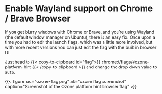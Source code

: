 # Enable Wayland support on Chrome / Brave Browser


If you get blurry windows with Chrome or Brave, and you’re using Wayland (the default window manager on Ubuntu), there is an easy fix. Once upon a time you had to edit the launch flags, which was a little more involved, but with more recent versions you can just edit the flag with the built in browser UI.

Just head to
{{< copy-to-clipboard id="flag">}}
chrome://flags/#ozone-platform-hint
{{< /copy-to-clipboard >}}
and change the drop down value to `auto`.

{{< figure src="ozone-flag.png" alt="ozone flag screenshot" caption="Screenshot of the Ozone platform hint browser flag" >}}

